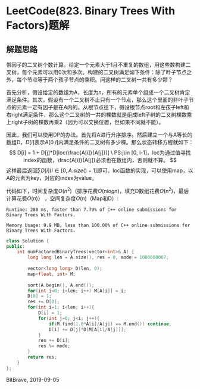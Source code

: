 # LeetCode(823. Binary Trees With Factors)题解



## 解题思路

带因子的二叉树个数计算。给定一个元素大于1且不重复的数组，用这些数构建二叉树，每个元素可以用0次和多次。构建的二叉树满足如下条件：除了叶子节点之外，每个节点等于两个孩子节点的乘积。问这样的二叉树一共有多少颗？

首先分析，假设给定的数组为A，长度为$n$，所有的元素单个组成一个二叉树肯定满足条件。其次，假设有一个二叉树不止只有一个节点，那么这个里面的非叶子节点的元素一定有因子是在$A$内的。从根节点往下，假设根节点root和左孩子left和右right满足条件，那么这个二叉树的一共的棵数就是组成left子树的二叉树棵数乘上right子树的棵数再乘2（因为可以交换位置，但如果不同就不能）。

因此，我们可以使用DP的办法。首先将A进行升序排序。然后建立一个与A等长的数组D，$D[i]$表示$A[0~i]$内满足条件的二叉树有多少棵。那么状态转移方程就如下：
$$
D[i] = 1 + D[j]*D[loc(\frac{A[i]}{A[j]})] \ PS:j\in [0, i-1]，loc为通过值寻找index的函数，\frac{A[i]}{A[j]}必须也在数组内，否则就不算。
$$
这样最后返回$\sum D[i](i \in [0, A.size()-1]$即可。loc函数的实现，可以使用map，以A的元素为key，对应的index为value。

代码如下，时间复杂度$O(n^2)$（排序花费$O(nlogn)$，填充D数组花费$O(n^2)$，最后计算花费$O(n)$） ，空间复杂度$O(n)$（Map和D）:

`Runtime: 280 ms, faster than 7.79% of C++ online submissions for Binary Trees With Factors.`

`Memory Usage: 9.9 MB, less than 100.00% of C++ online submissions for Binary Trees With Factors.`

```C++
class Solution {
public:
    int numFactoredBinaryTrees(vector<int>& A) {
        long long len = A.size(), res = 0, mode = 1000000007;
        
        vector<long long> D(len, 0);
        map<float, int> M;
        
        sort(A.begin(), A.end());
        for(int i=0; i<len; i++) M[A[i]] = i;
        D[0] = 1;
        res += D[0];
        for(int i=1; i<len; i++){
            D[i] = 1;
            for(int j=0; j<i; j++){
                if(M.find(1.0*A[i]/A[j]) == M.end()) continue;
                D[i] += D[j]*D[M[A[i]/A[j]]];
            }
            res += D[i];
            res %= mode;
        }
        return res;
    }
};
```

BitBrave, 2019-09-05